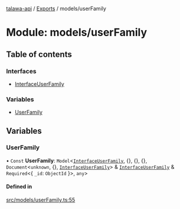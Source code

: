 [talawa-api](../README.md) / [Exports](../modules.md) / models/userFamily

# Module: models/userFamily

## Table of contents

### Interfaces

- [InterfaceUserFamily](../interfaces/models_userFamily.InterfaceUserFamily.md)

### Variables

- [UserFamily](models_userFamily.md#userfamily)

## Variables

### UserFamily

• `Const` **UserFamily**: `Model`\<[`InterfaceUserFamily`](../interfaces/models_userFamily.InterfaceUserFamily.md), \{\}, \{\}, \{\}, `Document`\<`unknown`, \{\}, [`InterfaceUserFamily`](../interfaces/models_userFamily.InterfaceUserFamily.md)\> & [`InterfaceUserFamily`](../interfaces/models_userFamily.InterfaceUserFamily.md) & `Required`\<\{ `_id`: `ObjectId`  \}\>, `any`\>

#### Defined in

[src/models/userFamily.ts:55](https://github.com/PalisadoesFoundation/talawa-api/blob/e919df4/src/models/userFamily.ts#L55)
